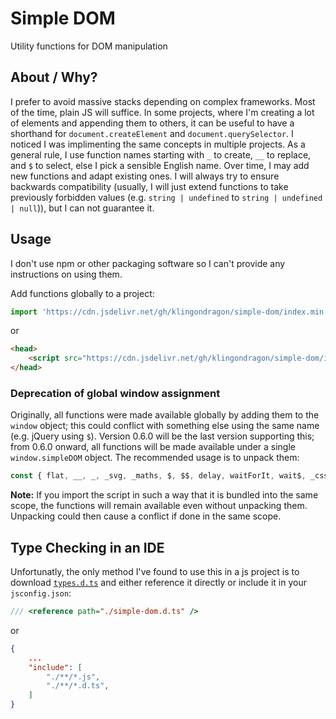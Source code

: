 # Simple DOM
Utility functions for DOM manipulation

## About / Why?
I prefer to avoid massive stacks depending on complex frameworks. Most of the time, plain JS will suffice. In some projects, where I'm creating a lot of elements and appending them to others, it can be useful to have a shorthand for `document.createElement` and `document.querySelector`. I noticed I was implimenting the same concepts in multiple projects. As a general rule, I use function names starting with `_` to create, `__` to replace, and `$` to select, else I pick a sensible English name. Over time, I may add new functions and adapt existing ones. I will always try to ensure backwards compatibility (usually, I will just extend functions to take previously forbidden values (e.g. `string | undefined` to `string | undefined | null`)), but I can not guarantee it.

## Usage
I don't use npm or other packaging software so I can't provide any instructions on using them.

Add functions globally to a project:
```js
import 'https://cdn.jsdelivr.net/gh/klingondragon/simple-dom/index.min.js';
```
or
```html
<head>
    <script src="https://cdn.jsdelivr.net/gh/klingondragon/simple-dom/index.min.js"></script>
</head>
```
### Deprecation of global window assignment
Originally, all functions were made available globally by adding them to the `window` object; this could conflict with something else using the same name (e.g. jQuery using `$`). Version 0.6.0 will be the last version supporting this; from 0.6.0 onward, all functions will be made available under a single `window.simpleDOM` object. The recommended usage is to unpack them:
```js
const { flat, __, _, _svg, _maths, $, $$, delay, waitForIt, wait$, _css, O } = window.simpleDOM;
```
**Note:** If you import the script in such a way that it is bundled into the same scope, the functions will remain available even without unpacking them. Unpacking could then cause a conflict if done in the same scope.

## Type Checking in an IDE
Unfortunatly, the only method I've found to use this in a js project is to download [`types.d.ts`](./types.d.ts) and either reference it directly or include it in your `jsconfig.json`:
```js
/// <reference path="./simple-dom.d.ts" />
```
or
```json
{
    ...
    "include": [
        "./**/*.js",
        "./**/*.d.ts",
    ]
}
```

